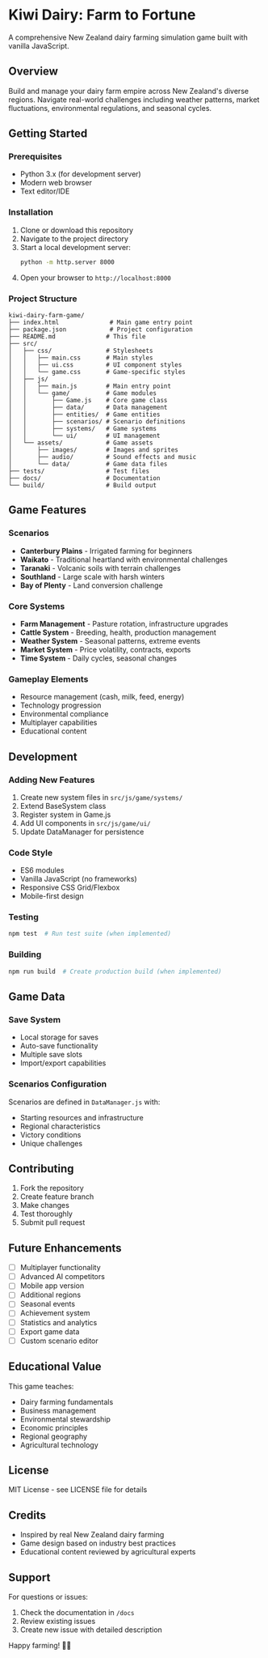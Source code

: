 # Kiwi Dairy: Farm to Fortune

A comprehensive New Zealand dairy farming simulation game built with vanilla JavaScript.

## Overview

Build and manage your dairy farm empire across New Zealand's diverse regions. Navigate real-world challenges including weather patterns, market fluctuations, environmental regulations, and seasonal cycles.

## Getting Started

### Prerequisites
- Python 3.x (for development server)
- Modern web browser
- Text editor/IDE

### Installation

1. Clone or download this repository
2. Navigate to the project directory
3. Start a local development server:
   ```bash
   python -m http.server 8000
   ```
4. Open your browser to `http://localhost:8000`

### Project Structure

```
kiwi-dairy-farm-game/
├── index.html              # Main game entry point
├── package.json            # Project configuration
├── README.md              # This file
├── src/
│   ├── css/               # Stylesheets
│   │   ├── main.css       # Main styles
│   │   ├── ui.css         # UI component styles
│   │   └── game.css       # Game-specific styles
│   ├── js/
│   │   ├── main.js        # Main entry point
│   │   └── game/          # Game modules
│   │       ├── Game.js    # Core game class
│   │       ├── data/      # Data management
│   │       ├── entities/  # Game entities
│   │       ├── scenarios/ # Scenario definitions
│   │       ├── systems/   # Game systems
│   │       └── ui/        # UI management
│   └── assets/            # Game assets
│       ├── images/        # Images and sprites
│       ├── audio/         # Sound effects and music
│       └── data/          # Game data files
├── tests/                 # Test files
├── docs/                  # Documentation
└── build/                 # Build output
```

## Game Features

### Scenarios
- **Canterbury Plains** - Irrigated farming for beginners
- **Waikato** - Traditional heartland with environmental challenges
- **Taranaki** - Volcanic soils with terrain challenges
- **Southland** - Large scale with harsh winters
- **Bay of Plenty** - Land conversion challenge

### Core Systems
- **Farm Management** - Pasture rotation, infrastructure upgrades
- **Cattle System** - Breeding, health, production management
- **Weather System** - Seasonal patterns, extreme events
- **Market System** - Price volatility, contracts, exports
- **Time System** - Daily cycles, seasonal changes

### Gameplay Elements
- Resource management (cash, milk, feed, energy)
- Technology progression
- Environmental compliance
- Multiplayer capabilities
- Educational content

## Development

### Adding New Features
1. Create new system files in `src/js/game/systems/`
2. Extend BaseSystem class
3. Register system in Game.js
4. Add UI components in `src/js/game/ui/`
5. Update DataManager for persistence

### Code Style
- ES6 modules
- Vanilla JavaScript (no frameworks)
- Responsive CSS Grid/Flexbox
- Mobile-first design

### Testing
```bash
npm test  # Run test suite (when implemented)
```

### Building
```bash
npm run build  # Create production build (when implemented)
```

## Game Data

### Save System
- Local storage for saves
- Auto-save functionality
- Multiple save slots
- Import/export capabilities

### Scenarios Configuration
Scenarios are defined in `DataManager.js` with:
- Starting resources and infrastructure
- Regional characteristics
- Victory conditions
- Unique challenges

## Contributing

1. Fork the repository
2. Create feature branch
3. Make changes
4. Test thoroughly
5. Submit pull request

## Future Enhancements

- [ ] Multiplayer functionality
- [ ] Advanced AI competitors
- [ ] Mobile app version
- [ ] Additional regions
- [ ] Seasonal events
- [ ] Achievement system
- [ ] Statistics and analytics
- [ ] Export game data
- [ ] Custom scenario editor

## Educational Value

This game teaches:
- Dairy farming fundamentals
- Business management
- Environmental stewardship
- Economic principles
- Regional geography
- Agricultural technology

## License

MIT License - see LICENSE file for details

## Credits

- Inspired by real New Zealand dairy farming
- Game design based on industry best practices
- Educational content reviewed by agricultural experts

## Support

For questions or issues:
1. Check the documentation in `/docs`
2. Review existing issues
3. Create new issue with detailed description

Happy farming! 🐄🥛

